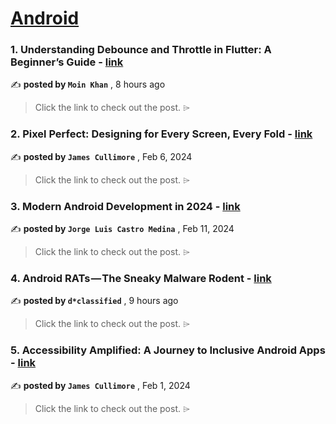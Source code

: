 
<h1><a href=https://medium.com/tag/android/recommended target="_blank" rel="noopener noreferrer">Android</a></h1>
<h3>1. Understanding Debounce and Throttle in Flutter: A Beginner’s Guide - <a href=https://medium.com/@moinkhan603/understanding-debounce-and-throttle-in-flutter-a-beginners-guide-72ed21879c74?source=tag_recommended_feed---------0-84----------android----------6e80de37_7162_446b_b6dd_a3394b2fd8f6------- target="_blank" rel="noopener noreferrer">link</a></h3>

✍️ **posted by `Moin Khan`** <date> , 8 hours ago</date>

<blockquote>Click the link to check out the post. ⌲</blockquote>

<h3>2. Pixel Perfect: Designing for Every Screen, Every Fold - <a href=https://medium.com/gitconnected/pixel-perfect-designing-for-every-screen-every-fold-1f8ba91b40c0?source=tag_recommended_feed---------1-107----------android----------6e80de37_7162_446b_b6dd_a3394b2fd8f6------- target="_blank" rel="noopener noreferrer">link</a></h3>

✍️ **posted by `James Cullimore`** <date> , Feb 6, 2024</date>

<blockquote>Click the link to check out the post. ⌲</blockquote>

<h3>3. Modern Android Development in 2024 - <a href=https://medium.com/@devjorgecastro/modern-android-development-in-2024-b70f194938bd?source=tag_recommended_feed---------2-85----------android----------6e80de37_7162_446b_b6dd_a3394b2fd8f6------- target="_blank" rel="noopener noreferrer">link</a></h3>

✍️ **posted by `Jorge Luis Castro Medina`** <date> , Feb 11, 2024</date>

<blockquote>Click the link to check out the post. ⌲</blockquote>

<h3>4. Android RATs — The Sneaky Malware
Rodent - <a href=https://medium.com/d-classified/android-rats-the-sneaky-malware-rodent-4a3272a790ef?source=tag_recommended_feed---------3-84----------android----------6e80de37_7162_446b_b6dd_a3394b2fd8f6------- target="_blank" rel="noopener noreferrer">link</a></h3>

✍️ **posted by `d*classified`** <date> , 9 hours ago</date>

<blockquote>Click the link to check out the post. ⌲</blockquote>

<h3>5. Accessibility Amplified: A Journey to Inclusive Android Apps - <a href=https://medium.com/gitconnected/accessibility-amplified-a-journey-to-inclusive-android-apps-120d86b56f56?source=tag_recommended_feed---------4-107----------android----------6e80de37_7162_446b_b6dd_a3394b2fd8f6------- target="_blank" rel="noopener noreferrer">link</a></h3>

✍️ **posted by `James Cullimore`** <date> , Feb 1, 2024</date>

<blockquote>Click the link to check out the post. ⌲</blockquote>

